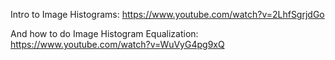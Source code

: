 Intro to Image Histograms:
https://www.youtube.com/watch?v=2LhfSgrjdGo

And how to do Image Histogram Equalization:
https://www.youtube.com/watch?v=WuVyG4pg9xQ